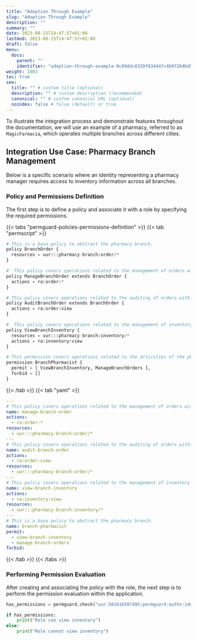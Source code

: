 ```yaml
---
title: "Adoption Through Example"
slug: "Adoption Through Example"
description: ""
summary: ""
date: 2023-08-15T14:47:57+01:00
lastmod: 2023-08-15T14:47:57+01:00
draft: false
menu:
  docs:
    parent: ""
    identifier: "adoption-through-example-8c89ddc8339f83444fc4b97264bd5c45"
weight: 1003
toc: true
seo:
  title: "" # custom title (optional)
  description: "" # custom description (recommended)
  canonical: "" # custom canonical URL (optional)
  noindex: false # false (default) or true
---
```

To illustrate the integration process and demonstrate features throughout the documentation, we will use an example of a pharmacy, referred to as `MagicFarmacia`, which operates multiple branches across different cities.

## Integration Use Case: Pharmacy Branch Management

Below is a specific scenario where an identity representing a pharmacy manager requires access to inventory information across all branches.

### Policy and Permissions Definition

The first step is to define a policy and associate it with a role by specifying the required permissions.

{{< tabs "permguard-policies-permissions-definition" >}}
{{< tab "permscript" >}}

```python
# This is a base policy to abstract the pharmacy branch.
policy BranchOrder {
  resources = uur:::pharmacy-branch:order/*
}

#  This policy covers operations related to the management of orders within a pharmacy branch.
policy ManageBranchOrder extends BranchOrder {
  actions = ra:order:*
}

# This policy covers operations related to the auditing of orders within a pharmacy branch.
policy AuditBranchOrder extends BranchOrder {
  actions = ra:order:view
}

#  This policy covers operations related to the management of inventory within a pharmacy branch.
policy ViewBranchInventory {
  resources = uur:::pharmacy-branch:inventory/*
  actions = ra:inventory:view
}

# This permission covers operations related to the activities of the pharmacist within a pharmacy branch.
permission BranchPharmacist {
  permit = [ ViewBranchInventory, ManageBranchOrders ],
  forbid = []
}
```
{{< /tab >}}
{{< tab "yaml" >}}

```yaml
---
# This policy covers operations related to the management of orders within a pharmacy branch.
name: manage-branch-order
actions:
  - ra:order:*
resources:
  - uur:::pharmacy-branch:order/*
---
# This policy covers operations related to the auditing of orders within a pharmacy branch.
name: audit-branch-order
actions:
  - ra:order:view
resources:
  - uur:::pharmacy-branch:order/*
---
# This policy covers operations related to the management of inventory within a pharmacy branch.
name: view-branch-inventory
actions:
  - ra:inventory:view
resources:
  - uur:::pharmacy-branch:inventory/*
---
# This is a base policy to abstract the pharmacy branch.
name: branch-pharmacist
permit:
  - view-branch-inventory
  - manage-branch-orders
forbid:
```

{{< /tab >}}
{{< /tabs >}}

### Performing Permission Evaluation

After creating and associating the policy with the role, the next step is to perform the permission evaluation within the application.

```python
has_permissions = permguard.check("uur:581616507495:permguard:authn:identity/pharmacist", "magicfarmacia-v0.0", "inventory", "view")

if has_permissions:
    print("Role can view inventory")
else:
    print("Role cannot view inventory")
```

